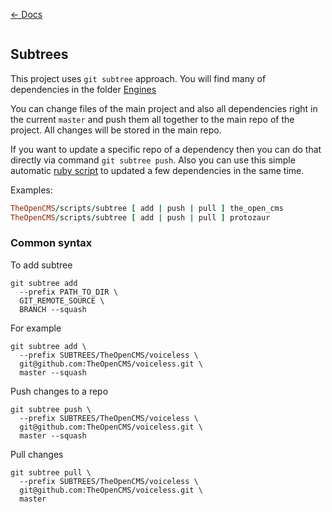 [&larr; Docs](./README.md)

```
```

## Subtrees

This project uses `git subtree` approach. You will find many of dependencies in the folder [Engines](../TheOpenCMS/Engines)

You can change files of the main project and also all dependencies right in the current `master` and push them all together to the main repo of the project. All changes will be stored in the main repo.

If you want to update a specific repo of a dependency then you can do that directly via command `git subtree push`. Also you can use this simple automatic [ruby script](../TheOpenCMS/scripts/subtree) to updated a few dependencies in the same time.

Examples:

```ruby
TheOpenCMS/scripts/subtree [ add | push | pull ] the_open_cms
TheOpenCMS/scripts/subtree [ add | push | pull ] protozaur
```

### Common syntax

To add subtree

```
git subtree add
  --prefix PATH_TO_DIR \
  GIT_REMOTE_SOURCE \
  BRANCH --squash
```

For example

```
git subtree add \
  --prefix SUBTREES/TheOpenCMS/voiceless \
  git@github.com:TheOpenCMS/voiceless.git \
  master --squash
```

Push changes to a repo

```
git subtree push \
  --prefix SUBTREES/TheOpenCMS/voiceless \
  git@github.com:TheOpenCMS/voiceless.git \
  master --squash
```

Pull changes

```
git subtree pull \
  --prefix SUBTREES/TheOpenCMS/voiceless \
  git@github.com:TheOpenCMS/voiceless.git \
  master
```
